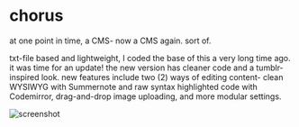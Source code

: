 chorus
======

at one point in time, a CMS- now a CMS again. sort of. 

txt-file based and lightweight, I coded the base of this a very long time ago. it was time for an update! the new version has cleaner code and a tumblr-inspired look. new features include two (2) ways of editing content- clean WYSIWYG with Summernote and raw syntax highlighted code with Codemirror, drag-and-drop image uploading,  and more modular settings.

![screenshot](http://s.goose.im/screenshot_20140504_173754.png)